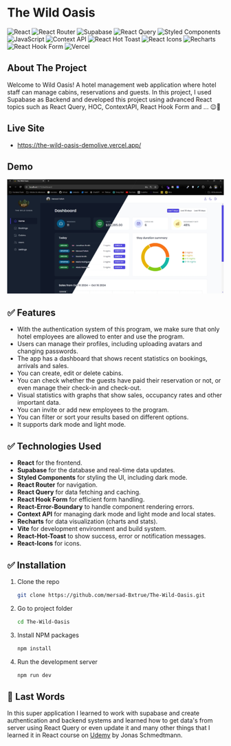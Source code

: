 # The Wild Oasis

![React](https://img.shields.io/badge/react-%2320232a.svg?style=for-the-badge&logo=react&logoColor=%2361DAFB)
![React Router](https://img.shields.io/badge/react--router--dom-%23CA4245.svg?style=for-the-badge&logo=reactrouter&logoColor=white)
![Supabase](https://img.shields.io/badge/supabase-%23323330.svg?style=for-the-badge&logo=supabase&logoColor=%23EAB308)
![React Query](https://img.shields.io/badge/react--query-%236F46D8.svg?style=for-the-badge&logo=reactquery&logoColor=white)
![Styled Components](https://img.shields.io/badge/styled--components-%23DB7093.svg?style=for-the-badge&logo=styledcomponents&logoColor=white)
![JavaScript](https://img.shields.io/badge/javascript-%23323330.svg?style=for-the-badge&logo=javascript&logoColor=%23F7DF1E)
![Context API](https://img.shields.io/badge/context--api-%2320232a.svg?style=for-the-badge&logo=react&logoColor=%2361DAFB)
![React Hot Toast](https://img.shields.io/badge/react--hot--toast-%23F24E1E.svg?style=for-the-badge&logo=react&logoColor=white)
![React Icons](https://img.shields.io/badge/react--icons-%23EA4C3D.svg?style=for-the-badge&logo=react&logoColor=white)
![Recharts](https://img.shields.io/badge/recharts-%23ECF6F6.svg?style=for-the-badge&logo=react&logoColor=%E63946)
![React Hook Form](https://img.shields.io/badge/react--hook--form-%23E63946.svg?style=for-the-badge&logo=react&logoColor=white)
![Vercel](https://img.shields.io/badge/Vercel-000000?style=for-the-badge&logo=vercel&logoColor=white)



## About The Project
Welcome to Wild Oasis! A hotel management web application where hotel staff can manage cabins, reservations and guests. In this project, I used Supabase as Backend and developed this project using advanced React topics such as React Query, HOC, ContextAPI, React Hook Form and ... 😉🏅

## Live Site
- https://the-wild-oasis-demolive.vercel.app/

## Demo
![The-Wild-Oasis-Demo](https://github.com/mersad-Bxtrue/The-Wild-Oasis/blob/master/public/demo.jpg)

## ✅ Features
- With the authentication system of this program, we make sure that only hotel employees are allowed to enter and use the program.
- Users can manage their profiles, including uploading avatars and changing passwords.
- The app has a dashboard that shows recent statistics on bookings, arrivals and sales.
- You can create, edit or delete cabins.
- You can check whether the guests have paid their reservation or not, or even manage their check-in and check-out.
- Visual statistics with graphs that show sales, occupancy rates and other important data.
- You can invite or add new employees to the program.
- You can filter or sort your results based on different options.
- It supports dark mode and light mode.

## ✅ Technologies Used
- **React** for the frontend.
- **Supabase** for the database and real-time data updates.
- **Styled Components** for styling the UI, including dark mode.
- **React Router** for navigation.
- **React Query** for data fetching and caching.
- **React Hook Form** for efficient form handling.
- **React-Error-Boundary** to handle component rendering errors.
- **Context API** for managing dark mode and light mode and local states.
- **Recharts** for data visualization (charts and stats).
- **Vite** for development environment and build system.
- **React-Hot-Toast** to show success, error or notification messages.
- **React-Icons** for icons.

## ✅ Installation

1. Clone the repo
   ```sh
   git clone https://github.com/mersad-Bxtrue/The-Wild-Oasis.git
   ```
2. Go to project folder
    ```sh
    cd The-Wild-Oasis
    ```
3. Install NPM packages
   ```sh
   npm install
   ```
4. Run the development server
    ```sh
    npm run dev
    ```

## 💛 Last Words
In this super application I learned to work with supabase and create authentication and backend systems and learned how to get data's from server using React Query or even update it and many other things that I learned it in React course on [Udemy](https://www.udemy.com/course/the-ultimate-react-course) by Jonas Schmedtmann.
